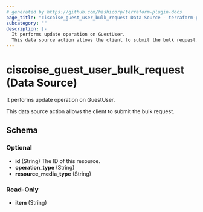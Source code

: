 ```yaml
---
# generated by https://github.com/hashicorp/terraform-plugin-docs
page_title: "ciscoise_guest_user_bulk_request Data Source - terraform-provider-ciscoise"
subcategory: ""
description: |-
  It performs update operation on GuestUser.
  This data source action allows the client to submit the bulk request.
---
```


# ciscoise_guest_user_bulk_request (Data Source)

It performs update operation on GuestUser.

This data source action allows the client to submit the bulk request.



<!-- schema generated by tfplugindocs -->
## Schema

### Optional

- **id** (String) The ID of this resource.
- **operation_type** (String)
- **resource_media_type** (String)

### Read-Only

- **item** (String)


